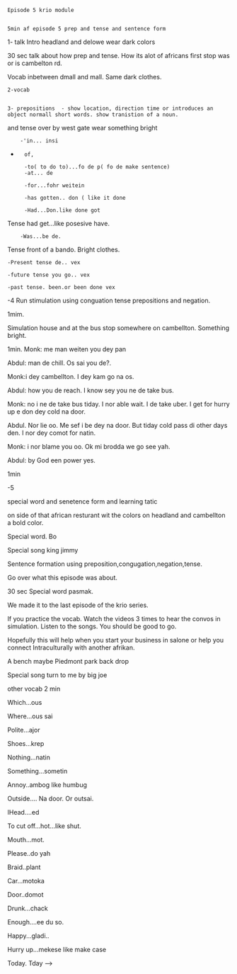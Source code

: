 

    Episode 5 krio module 


    5min af episode 5 prep and tense and sentence form

1- talk
Intro headland and delowe wear dark colors

30 sec talk about how prep and tense. How its alot of africans first stop was or is cambelton rd.

Vocab inbetween dmall and mall. Same dark clothes.


    2-vocab


    3- prepositions  - show location, direction time or introduces an object normall short words. show tranistion of a noun.

and tense over by west gate wear something bright

        -'in... insi

-       of,

        -to( to do to)...fo de p( fo de make sentence)
        -at... de

        -for...fohr weitein

        -has gotten.. don ( like it done

        -Had...Don.like done got

Tense had get...like posesive have.

        -Was...be de.

Tense front of a bando. Bright clothes.

    -Present tense de.. vex

    -future tense you go.. vex

    -past tense. been.or been done vex


-4 
Run stimulation using conguation tense prepositions and negation.

1mim.

Simulation house and at the bus stop somewhere on cambellton. Something bright.

1min. Monk: me man weiten you dey pan

Abdul: man de chill. Os sai you de?.

Monk:i dey cambellton. I dey kam go na os.

Abdul: how you de reach. I know sey you ne de take bus.

Monk: no i ne de take bus tiday. I nor able wait. I de take uber. I get for hurry up e don dey cold na door.

Abdul. Nor lie oo. Me sef i be dey na door. But tiday cold pass di other days den. I nor dey comot for natin.

Monk: i nor blame you oo. Ok mi brodda we go see yah.

Abdul: by God een power yes.

1min


-5

 special word and senetence form and learning tatic

on side of that african resturant wit the colors on headland and cambellton a bold color.

Special word. Bo

Special song king jimmy

Sentence formation using preposition,congugation,negation,tense.

Go over what this episode was about.

30 sec
Special word pasmak.

We made it to the last episode of the krio series.

If you practice the vocab. Watch the videos 3 times to hear the convos in simulation. Listen to the songs. You should be good to go.

Hopefully this will help when you start your business in salone or help you connect Intraculturally with another afrikan.

A bench maybe Piedmont park back drop

Special song turn to me by big joe


other vocab
2 min

Which...ous

Where...ous sai

Polite...ajor

Shoes...krep

Nothing...natin

Something...sometin

Annoy..ambog like humbug

Outside.... Na door. Or outsai.

IHead....ed

To cut off...hot...like shut.

Mouth...mot.

Please..do yah

Braid..plant

Car...motoka

Door..domot

Drunk...chack

Enough....ee du so.

Happy...gladi..

Hurry up...mekese like make case

Today. Tday -->
